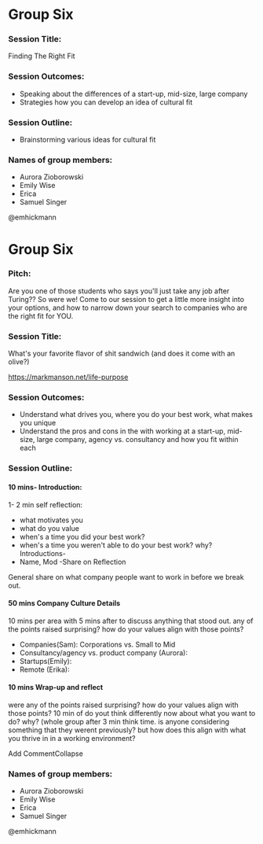 # Group Six

### Session Title: 
Finding The Right Fit

### Session Outcomes:
- Speaking about the differences of a start-up, mid-size, large company
- Strategies how you can develop an idea of cultural fit

### Session Outline:
- Brainstorming various ideas for cultural fit 

### Names of group members: 
- Aurora Zioborowski
- Emily Wise
- Erica 
- Samuel Singer

@emhickmann

# Group Six

### Pitch: 
Are you one of those students who says you'll just take any job after Turing?? So were we! Come to our session to get a little more insight into your options, and how to narrow down your search to companies who are the right fit for YOU.

### Session Title: 
What's your favorite flavor of shit sandwich (and does it come with an olive?)

https://markmanson.net/life-purpose


### Session Outcomes:
- Understand what drives you, where you do your best work, what makes you unique
- Understand the pros and cons in the  with working at a start-up, mid-size, large company, agency vs. consultancy and how you fit within each

### Session Outline:
#### 10 mins- Introduction:
1- 2 min self reflection:
- what motivates you
- what do you value
- when's a time you did your best work?
- when's a time you weren't able to do your best work? why? 
Introductions-
 - Name, Mod
 -Share on Reflection
 
 General share on what company people want to work in before we break out. 
 #### 50 mins Company Culture Details
 10 mins per area with 5 mins after to discuss anything that stood out. any of the points raised surprising? how do your values align with those points?
 
- Companies(Sam):
    Corporations vs. Small to Mid
- Consultancy/agency vs. product company (Aurora):
- Startups(Emily):
- Remote (Erika):

#### 10 mins Wrap-up and reflect
were any of the points raised surprising? how do your values align with those points?
10 min of do yout think differently now about what you want to do? why?  (whole group after 3 min think time. is anyone considering something that they werent previously?
but how does this align with what you thrive in in a working environment?


Add CommentCollapse 

### Names of group members: 
- Aurora Zioborowski
- Emily Wise
- Erica 
- Samuel Singer

@emhickmann
